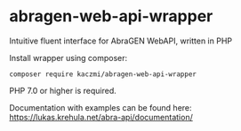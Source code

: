 # abragen-web-api-wrapper
Intuitive fluent interface for AbraGEN WebAPI, written in PHP

Install wrapper using composer:

```composer require kaczmi/abragen-web-api-wrapper```

PHP 7.0 or higher is required.

Documentation with examples can be found here: https://lukas.krehula.net/abra-api/documentation/
